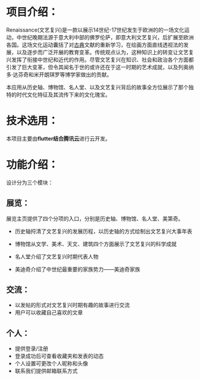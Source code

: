 # 项目介绍：

Renaissance(文艺复兴)是一款以展示14世纪-17世纪发生于欧洲的的一场文化运动，中世纪晚期法源于意大利中部的佛罗伦萨，即意大利文艺复兴，后扩展至欧洲各国。这场文化运动囊括了对[古典](https://www.allhistory.com/detail/5924422955b54278ac021661)文献的重新学习，在绘画方面直线透视法的发展，以及逐步而广泛开展的教育变革。传统观点认为，这种知识上的转变让文艺复兴发挥了衔接中世纪和近代的作用。尽管文艺复兴在知识、社会和政治各个方面都引发了巨大变革，但令其闻名于世的或许还在于这一时期的艺术成就，以及列奥纳多·达芬奇和米开朗琪罗等博学家做出的贡献。

本应用从历史轴、博物馆、名人堂、以及文艺复兴背后的故事全方位展示了那个独特的时代文化特征及其流传下来的文化瑰宝。

# 技术选用：

本项目主要由**flutter结合腾讯云**进行云开发。

# 功能介绍：

设计分为三个模块：

## 展览：

展览主页提供了四个分项的入口，分别是历史轴、博物馆、名人堂、美第奇。

- 历史轴捋清了文艺复兴的发展历程，以历史轴的方式绘制出文艺复兴大事年表

- 博物馆从文学、美术、天文、建筑四个方面展示了文艺复兴的科学成就
- 名人堂介绍了文艺复兴时期代表人物
- 美迪奇介绍了中世纪最重要的家族势力——美迪奇家族

## 交流：

- 以发帖的形式对文艺复兴时期有趣的故事进行交流
- 用户可以收藏自己喜欢的文章

## 个人：

- 提供登录/注册
- 登录成功后可查看收藏夹和发表的动态
- 个人设置可更改个人昵称和头像
- 联系我们提供邮箱联系方式